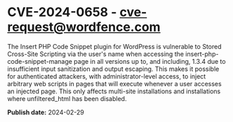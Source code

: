 # CVE-2024-0658 - cve-request@wordfence.com

The Insert PHP Code Snippet plugin for WordPress is vulnerable to Stored Cross-Site Scripting via the user's name when accessing the insert-php-code-snippet-manage page in all versions up to, and including, 1.3.4 due to insufficient input sanitization and output escaping. This makes it possible for authenticated attackers, with administrator-level access, to inject arbitrary web scripts in pages that will execute whenever a user accesses an injected page. This only affects multi-site installations and installations where unfiltered_html has been disabled.

**Publish date:** 2024-02-29

